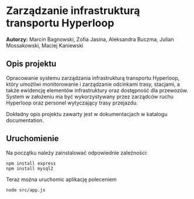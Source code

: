 # Zarządzanie infrastrukturą transportu Hyperloop

**Autorzy:** Marcin Bagnowski, Zofia Jasina, Aleksandra Buczma, Julian Mossakowski, Maciej Kaniewski

## Opis projektu
Opracowanie systemu zarządzania infrastrukturą transportu Hyperloop, który umożliwi monitorowanie i zarządzanie odcinkami trasy, stacjami, a także ewidencję elementów infrastruktury oraz dostępność dla przewozów. System w założeniu ma być wykorzystywany przez zarządców ruchu Hyperloop oraz personel wytyczający trasy przejazdu. 

Dokładny opis projektu zawarty jest w dokumentacjach w katalogu documentation.

## Uruchomienie
Na początku należy zainstalować odpowiednie zależności:

	npm install express
	npm install mysql2

Teraz można uruchomic aplikację poleceniem

	node src/app.js

